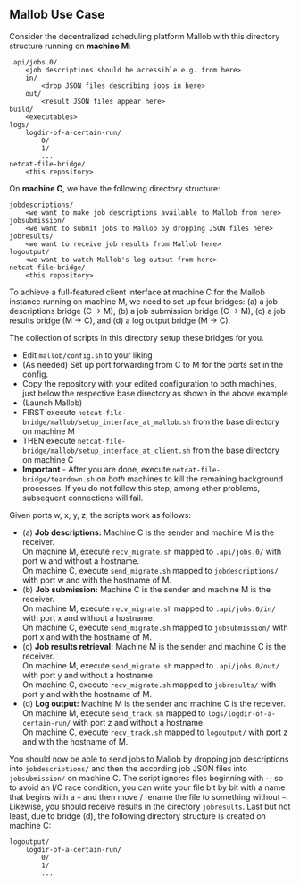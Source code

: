 
## Mallob Use Case

Consider the decentralized scheduling platform Mallob with this directory structure running on **machine M**:

```
.api/jobs.0/
    <job descriptions should be accessible e.g. from here>
    in/
        <drop JSON files describing jobs in here>
    out/
        <result JSON files appear here>
build/
    <executables>
logs/
    logdir-of-a-certain-run/
        0/
        1/
        ...
netcat-file-bridge/
    <this repository>
```

On **machine C**, we have the following directory structure:

```
jobdescriptions/
    <we want to make job descriptions available to Mallob from here>
jobsubmission/
    <we want to submit jobs to Mallob by dropping JSON files here>
jobresults/
    <we want to receive job results from Mallob here>
logoutput/
    <we want to watch Mallob's log output from here>
netcat-file-bridge/
    <this repository>
```

To achieve a full-featured client interface at machine C for the Mallob instance running on machine M, we need to set up four bridges: (a) a job descriptions bridge (C → M), (b) a job submission bridge (C → M), (c) a job results bridge (M → C), and (d) a log output bridge (M → C). 

The collection of scripts in this directory setup these bridges for you. 
* Edit `mallob/config.sh` to your liking
* (As needed) Set up port forwarding from C to M for the ports set in the config.
* Copy the repository with your edited configuration to both machines, just below the respective base directory as shown in the above example
* (Launch Mallob)
* FIRST execute `netcat-file-bridge/mallob/setup_interface_at_mallob.sh` from the base directory on machine M
* THEN execute `netcat-file-bridge/mallob/setup_interface_at_client.sh` from the base directory on machine C
* **Important** - After you are done, execute `netcat-file-bridge/teardown.sh` on *both* machines to kill the remaining background processes. If you do not follow this step, among other problems, subsequent connections will fail.

Given ports w, x, y, z, the scripts work as follows:

* (a) **Job descriptions:** Machine C is the sender and machine M is the receiver.  
On machine M, execute `recv_migrate.sh` mapped to `.api/jobs.0/` with port w and without a hostname.  
On machine C, execute `send_migrate.sh` mapped to `jobdescriptions/` with port w and with the hostname of M.
* (b) **Job submission:** Machine C is the sender and machine M is the receiver.  
On machine M, execute `recv_migrate.sh` mapped to `.api/jobs.0/in/` with port x and without a hostname.  
On machine C, execute `send_migrate.sh` mapped to `jobsubmission/` with port x and with the hostname of M.
* (c) **Job results retrieval:** Machine M is the sender and machine C is the receiver.  
On machine M, execute `send_migrate.sh` mapped to `.api/jobs.0/out/` with port y and without a hostname.  
On machine C, execute `recv_migrate.sh` mapped to `jobresults/` with port y and with the hostname of M.
* (d) **Log output:** Machine M is the sender and machine C is the receiver.  
On machine M, execute `send_track.sh` mapped to `logs/logdir-of-a-certain-run/` with port z and without a hostname.  
On machine C, execute `recv_track.sh` mapped to `logoutput/` with port z and with the hostname of M.

You should now be able to send jobs to Mallob by dropping job descriptions into `jobdescriptions/` and then the according job JSON files into `jobsubmission/` on machine C. The script ignores files beginning with `~`; so to avoid an I/O race condition, you can write your file bit by bit with a name that begins with a `~` and then move / rename the file to something without `~`. Likewise, you should receive results in the directory `jobresults`. Last but not least, due to bridge (d), the following directory structure is created on machine C:
```
logoutput/
    logdir-of-a-certain-run/
        0/
        1/
        ...
```
